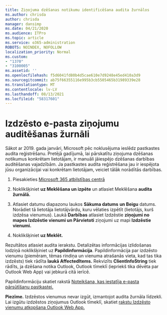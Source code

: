 ```yaml
---
title: Ziņojuma dzēšanas notikumu identificēšana audita žurnālos
ms.author: chrisda
author: chrisda
manager: dansimp
ms.date: 04/21/2020
ms.audience: ITPro
ms.topic: article
ms.service: o365-administration
ROBOTS: NOINDEX, NOFOLLOW
localization_priority: Normal
ms.custom:
- "1370"
- "3100005"
ms.assetid: ''
ms.openlocfilehash: f5d6041fd80b4d5cae610e7d9248e45ed410a3d9
ms.sourcegitcommit: ab75f66355116e995b3cb5505465b31989339e28
ms.translationtype: MT
ms.contentlocale: lv-LV
ms.lasthandoff: 08/13/2021
ms.locfileid: "58317601"
---
```

# <a name="audit-logs-for-deleted-email-messages"></a>Izdzēsto e-pasta ziņojumu auditēšanas žurnāli

Sākot ar 2019. gada janvāri, Microsoft pēc noklusējuma ieslēdz pastkastes audita reģistrēšanu. Pretējā gadījumā, lai pārskatītu ziņojuma dzēšanas notikumus konkrētam lietotājam, ir manuāli jāiespējo dzēšanas darbības auditēšanas vajadzībām. Ja pastkastes audita reģistrēšana jau ir iespējota jūsu organizācijai vai konkrētam lietotājam, veiciet tālāk norādītās darbības.

1. Piesakieties [Microsoft 365 atbilstības centrā](https://protection.office.com/)

2. Noklikšķiniet **uz Meklēšana un izpēte** un atlasiet Meklēšana **audita žurnālā.**

3. Atlasiet datumu diapazonu laukos **Sākuma datums** **un Beigu** datums. Norādiet tā lietotāja lietotājvārdu, kuru vēlaties izpētīt (lietotājs, kurš izdzēsa vienumus). Laukā **Darbības** atlasiet Izdzēstie **ziņojumi no mapes Izdzēstie vienumi un Pārvietoti** ziņojumi uz mapi **Izdzēstie vienumi.**

4. Noklikšķiniet **uz Meklēt.**

Rezultātos atlasiet audita ierakstu. Detalizētas informācijas izlidošanas lodziņā noklikšķiniet uz **Papildinformācija**. Papildinformācija par izdzēsto vienumu (piemēram, tēmas rindiņa un vienuma atrašanās vieta, kad tas tika izdzēsts) tiek rādīta **laukā AffectedItems.** Rekvizīts **ClientInfoString** tiek rādīts, ja dzēšana notika Outlook, Outlook tīmeklī (iepriekš tika dēvēta par Outlook Web App) vai jebkurā citā ierīcē.

Papildinformāciju skatiet rakstā [Noteikšana, kas iestatīja e-pasta pārsūtīšanu pastkastei.](https://docs.microsoft.com/microsoft-365/compliance/auditing-troubleshooting-scenarios#determine-if-a-user-deleted-email-items)

**Piezīme.** Izdzēstos vienumus nevar izgūt, izmantojot audita žurnāla līdzekli. Lai izgūtu izdzēstos ziņojumus Outlook tīmeklī, skatiet [rakstu Izdzēsto vienumu atkopšana Outlook Web App.](https://support.office.com/article/C3D8FC15-EEEF-4F1C-81DF-E27964B7EDD4)
